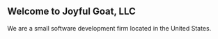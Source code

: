 ## Welcome to Joyful Goat, LLC

We are a small software development firm located in the United States.


